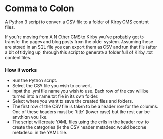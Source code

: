 # Comma to Colon

A Python 3 script to convert a CSV file to a folder of Kirby CMS content files.

If you're moving from A N Other CMS to Kirby you've probably got to transfer the pages and blog posts from the older system. Assuming these are stored in an SQL file you can export them as CSV and run that file (after a bit of tidying up) through this script to generate a folder full of Kirby .txt content files.

### How it works

+ Run the Python script.
+ Select the CSV file you wish to convert.
+ Input the .yml file name you wish to use. Each row of the csv will be turned into a name.txt file in its own folder.
+ Select where you want to save the created files and folders.
+ The first row of the CSV file is taken to be a header row for the columns. One of these headers must be 'title' (lower case) but the rest can be anythign you like.
+ The script will create YAML files using the cells in the header row to create the categories (ie the CSV header metadesc would become metadesc: in the YAML file.

